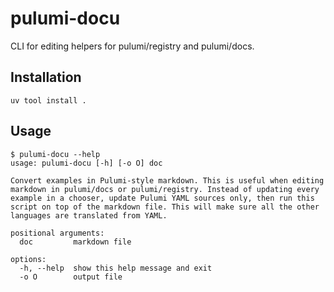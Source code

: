 # pulumi-docu

CLI for editing helpers for pulumi/registry and pulumi/docs.


## Installation

```
uv tool install .
```

## Usage

``` shell
$ pulumi-docu --help
usage: pulumi-docu [-h] [-o O] doc

Convert examples in Pulumi-style markdown. This is useful when editing markdown in pulumi/docs or pulumi/registry. Instead of updating every
example in a chooser, update Pulumi YAML sources only, then run this script on top of the markdown file. This will make sure all the other
languages are translated from YAML.

positional arguments:
  doc         markdown file

options:
  -h, --help  show this help message and exit
  -o O        output file
```
